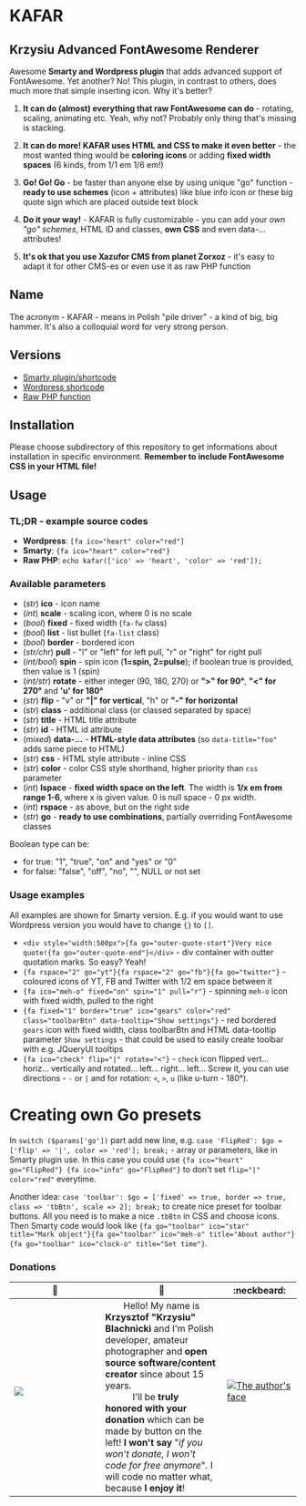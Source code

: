# KAFAR
## Krzysiu Advanced FontAwesome Renderer
Awesome **Smarty and Wordpress plugin** that adds advanced support of FontAwesome. Yet another? No! This plugin, in contrast to others, does much more that simple inserting icon. Why it's better?


1) **It can do (almost) everything that raw FontAwesome can do** - rotating, scaling, animating etc. Yeah, why not? Probably only thing that's missing is stacking. 

2) **It can do more! KAFAR uses HTML and CSS to make it even better** - the most wanted thing would be **coloring icons** or adding **fixed width spaces** (6 kinds, from 1/1 em 1/6 em!)

3) **Go! Go! Go** - be faster than anyone else by using unique "go" function - **ready to use schemes** (icon + attributes) like blue info icon or these big quote sign which are placed outside text block

4) **Do it your way!** - KAFAR is fully customizable - you can add your *own "go" schemes*, HTML ID and classes, **own CSS** and even data-... attributes!

5) **It's ok that you use Xazufor CMS from planet Zorxoz** - it's easy to adapt it for other CMS-es or even use it as raw PHP function


## Name
The acronym - KAFAR - means in Polish "pile driver" - a kind of big, big hammer. It's also a colloquial word for very strong person.

## Versions

* [Smarty plugin/shortcode](https://github.com/Krzysiu/kafar/blob/master/Smarty/README.md)
* [Wordpress shortcode](https://github.com/Krzysiu/kafar/blob/master/Wordpress/README.md)
* [Raw PHP function](https://github.com/Krzysiu/kafar/blob/master/Raw%20PHP/README.md)


## Installation
Please choose subdirectory of this repository to get informations about installation in specific environment. **Remember to include FontAwesome CSS in your HTML file!**

## Usage

### TL;DR - example source codes

* **Wordpress**: `[fa ico="heart" color="red"]`
* **Smarty**: `{fa ico="heart" color="red"}`
* **Raw PHP**: `echo kafar(['ico' => 'heart', 'color' => 'red']);`

### Available parameters

* (*str*) **ico** - icon name
* (*int*) **scale** - scaling icon, where 0 is no scale
* (*bool*) **fixed** - fixed width (`fa-fw` class)
* (*bool*) **list** - list bullet  (`fa-list` class)
* (*bool*) **border** - bordered icon
* (*str/chr*) **pull** - "l" or "left" for left pull, "r" or "right" for right pull
* (*int/bool*) **spin** - spin icon (**1=spin, 2=pulse**); if boolean true is provided, then value is 1 (spin)
* (*int/str*) **rotate** - either integer (90, 180, 270) or **">" for 90°**, **"<" for 270°** and **'u' for 180°**
* (*str*) **flip** - "v" or **"|" for vertical**, "h" or **"-" for horizontal**
* (*str*) **class** - additional class (or classed separated by space)
* (*str*) **title** - HTML title attribute
* (*str*) **id** - HTML id attribute
* (*mixed*) **data-...** - **HTML-style data attributes** (so `data-title="foo"` adds same piece to HTML)
* (*str*) **css** - HTML style attribute - inline CSS
* (*str*) **color** - color CSS style shorthand, higher priority than `css` parameter
* (*int*) **lspace** - **fixed width space on the left**. The width is **1/x em from range 1-6**, where x is given value. 0 is null space - 0 px width.
* (*int*) **rspace** - as above, but on the right side
* (*str*) **go** - **ready to use combinations**, partially overriding FontAwesome classes

Boolean type can be:

* for true: "1", "true", "on" and "yes" or "0"
* for false: "false", "off", "no", "", NULL or not set

### Usage examples

All examples are shown for Smarty version. E.g. if you would want to use Wordpress version you would have to change `{}` to `[]`.

* `<div style="width:500px">{fa go="outer-quote-start"}Very nice quote!{fa go="outer-quote-end"}</div>` - div container with outter quotation marks. So easy? Yeah!
* `{fa rspace="2" go="yt"}{fa rspace="2" go="fb"}{fa go="twitter"}` - coloured icons of YT, FB and Twitter with 1/2 em space between it
* `{fa ico="meh-o" fixed="on" spin="1" pull="r"}` - spinning `meh-o` icon with fixed width, pulled to the right
* `{fa fixed="1" border="true" ico="gears" color="red" class="toolbarBtn" data-tooltip="Show settings"}` - red bordered `gears` icon with fixed width, class toolbarBtn and HTML data-tooltip parameter `Show settings` - that could be used to easily create toolbar with e.g. JQueryUI tooltips
* `{fa ico="check" flip="|" rotate="<"}` - `check` icon flipped vert... horiz... vertically and rotated... left... right... left... Screw it, you can use directions - `-` or `|` and for rotation: `<`, `>`, `u` (like u-turn - 180°).

# Creating own Go presets

In `switch ($params['go'])` part add new line, e.g. `case 'FlipRed': $go = ['flip' => '|', color => 'red']; break;` - array or parameters, like in Smarty plugin use. In this case you could use `{fa ico="heart" go="FlipRed"} {fa ico="info" go="FlipRed"}` to don't set `flip="|" color="red"` everytime. 

Another idea: `case 'toolbar': $go = ['fixed' => true, border => true, class => 'tbBtn', scale => 2]; break;` to create nice preset for toolbar buttons. All you need is to make a nice `.tbBtn` in CSS and choose icons. Then Smarty code would look like `{fa go="toolbar" ico="star" title="Mark object"}{fa go="toolbar" ico="meh-o" title="About author"}{fa go="toolbar" ico="clock-o" title="Set time"}`.


### Donations
 :blue_heart: | :speech_balloon: | :neckbeard:
------------ | ------------- | -----------
[![](https://www.paypalobjects.com/en_US/i/btn/btn_donateCC_LG.gif)](https://www.paypal.com/cgi-bin/webscr?cmd=_s-xclick&hosted_button_id=RVJ35VQGHAH6J)<br>         |  Hello! My name is **Krzysztof "Krzysiu" Blachnicki** and I'm Polish developer, amateur photographer and **open source software/content creator** since about 15 years.<br>   I'll be **truly honored with your donation** which can be made by button on the left! **I won't say** "*if you won't donate, I won't code for free anymore*". I will code no matter what, because **I enjoy it**! | [![The author's face](http://krzysiu.net/wp-content/uploads/krzysiu.photo.png)](http://krzysiu.net/wp-content/uploads/krzysiu.photo.full.jpg)<br>       
